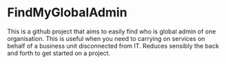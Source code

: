 # FindMyGlobalAdmin
This is a github project that aims to easily find who is global admin of one organisation. This is useful when you need to carrying on services on behalf of a business unit disconnected from IT. Reduces sensibly the back and forth to get started on a project. 
